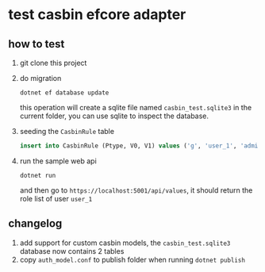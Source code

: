 # test casbin efcore adapter

## how to test

1. git clone this project
2. do migration

    ```shell
    dotnet ef database update
    ```

    this operation will create a sqlite file named `casbin_test.sqlite3` in the current folder, you can use sqlite to inspect the database.

3. seeding the `CasbinRule` table

    ```sql
    insert into CasbinRule (Ptype, V0, V1) values ('g', 'user_1', 'admin');
    ```

4. run the sample web api

    ```shell
    dotnet run
    ```

    and then go to `https://localhost:5001/api/values`, it should return the role list of user `user_1`

## changelog

1. add support for custom casbin models, the `casbin_test.sqlite3` database now contains 2 tables
2. copy `auth_model.conf` to publish folder when running `dotnet publish`
